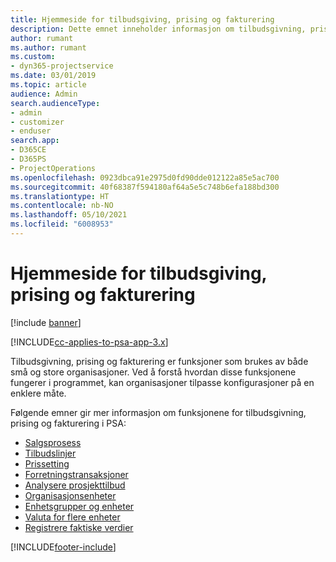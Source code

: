 ```yaml
---
title: Hjemmeside for tilbudsgiving, prising og fakturering
description: Dette emnet inneholder informasjon om tilbudsgivning, prising og fakturering.
author: rumant
ms.author: rumant
ms.custom:
- dyn365-projectservice
ms.date: 03/01/2019
ms.topic: article
audience: Admin
search.audienceType:
- admin
- customizer
- enduser
search.app:
- D365CE
- D365PS
- ProjectOperations
ms.openlocfilehash: 0923dbca91e2975d0fd90dde012122a85e5ac700
ms.sourcegitcommit: 40f68387f594180af64a5e5c748b6efa188bd300
ms.translationtype: HT
ms.contentlocale: nb-NO
ms.lasthandoff: 05/10/2021
ms.locfileid: "6008953"
---
```

# <a name="quoting-pricing-and-billing-home-page"></a>Hjemmeside for tilbudsgiving, prising og fakturering

[!include [banner](../includes/psa-now-project-operations.md)]

[!INCLUDE[cc-applies-to-psa-app-3.x](../includes/cc-applies-to-psa-app-3x.md)]

Tilbudsgivning, prising og fakturering er funksjoner som brukes av både små og store organisasjoner. Ved å forstå hvordan disse funksjonene fungerer i programmet, kan organisasjoner tilpasse konfigurasjoner på en enklere måte.

Følgende emner gir mer informasjon om funksjonene for tilbudsgivning, prising og fakturering i PSA:

- [Salgsprosess](basic-sales-process.md)
- [Tilbudslinjer](basic-quote-lines.md)
- [Prissetting](basic-pricing.md)
- [Forretningstransaksjoner](basic-business-transactions.md)
- [Analysere prosjekttilbud](basic-analyzing-quotes.md)
- [Organisasjonsenheter](advanced-organizational.md)
- [Enhetsgrupper og enheter](advanced-units.md)
- [Valuta for flere enheter](advanced-currency.md)
- [Registrere faktiske verdier](advanced-actuals.md)


[!INCLUDE[footer-include](../includes/footer-banner.md)]